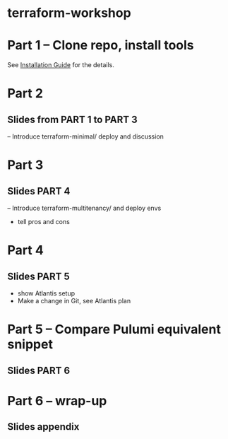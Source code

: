 # terraform-workshop

# Part 1 – Clone repo, install tools
See [Installation Guide](docs/INSTALL.md) for the details.

# Part 2
## Slides from PART 1 to PART 3
– Introduce terraform-minimal/ deploy and discussion

# Part 3
## Slides PART 4
– Introduce terraform-multitenancy/ and deploy envs
- tell pros and cons

# Part 4
## Slides PART 5
- show Atlantis setup
- Make a change in Git, see Atlantis plan

# Part 5 – Compare Pulumi equivalent snippet
## Slides PART 6

# Part 6 – wrap-up
## Slides appendix
